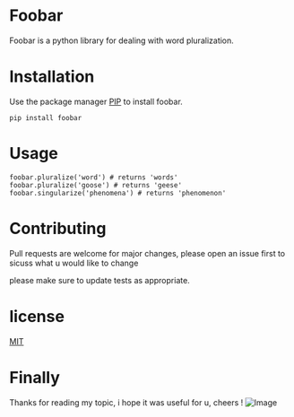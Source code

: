 # Foobar
Foobar is a python library for dealing with word pluralization.
# Installation
Use the package manager [PIP](https://linuxize.com/post/how-to-install-pip-on-ubuntu-18.04/) to install foobar.
```
pip install foobar
```
# Usage
```
foobar.pluralize('word') # returns 'words'
foobar.pluralize('goose') # returns 'geese'
foobar.singularize('phenomena') # returns 'phenomenon'
```
# Contributing
Pull requests are welcome for major changes, please open an issue first to sicuss what u would like to change

please make sure to update tests as appropriate.

# license
[MIT](https://opensource.org/licenses/MIT)

# Finally
Thanks for reading my topic, i hope it was useful for u, cheers !
![Image](https://media.geeksforgeeks.org/wp-content/cdn-uploads/20210917204112/Top-10-Advance-Python-Concepts-That-You-Must-Know.png)
